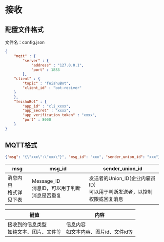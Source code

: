 # 接收

## 配置文件格式

文件名：config.json
```json
{
    "mqtt" : {
        "server" : {
            "address" : "127.0.0.1",
            "port" : 1883
        },
    "client" : {
        "topic" : "feishuBot",
        "client_id" : "bot-reciver"
    }
    },
    "feishuBot" : {
        "app_id" : "cli_xxxx",
        "app_secret" : "xxxx",
        "app_verification_token" : "xxxx",
        "port" : 8000
    }
}
```

## MQTT格式

```json
{"msg": "{\"xxx\":\"xxx\"}", "msg_id": "xxx", "sender_union_id": "xxx"}
```

| msg                        | msg_id                                           | sender_union_id                                              |
| -------------------------- | ------------------------------------------------ | ------------------------------------------------------------ |
| 消息内容<br />格式详见下表 | Message_ID<br />消息ID，可以用于判断消息是否重复 | 发送者的Union_ID(企业内雇员ID)<br />可以用于判断发送者，以控制权限或回复消息 |

| 键值                                         | 内容                                       |
| -------------------------------------------- | ------------------------------------------ |
| 接收到的信息类型<br />如纯文本、图片、文件等 | 信息内容<br />如文本内容、图片id、文件id等 |



